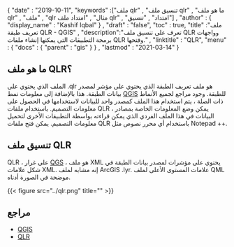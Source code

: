 {
  "date" : "2019-10-11",
  "keywords" :["ملف qlr" , "تنسيق ملف qlr" , "ما هو ملف qlr" , "ملف" , "qlr مثال" , "امتداد ملف qlr" , "امتداد" , "تنسيق"] ,
  "author" : {
    "display_name" : "Kashif Iqbal"
} ,
  "draft" : "false",
  "toc" : true,
  "title" :"ملف تعريف طبقة QLR - QGIS" ,
  "description":"تعرف على تنسيق ملف QLR وواجهات برمجة التطبيقات التي يمكنها إنشاء ملفات QLR وفتحها." ,
  "linktitle" : "QLR",
  "menu" : {
    "docs" : {
      "parent" : "gis"
}
} ,
  "lastmod" : "2021-03-14"
}

## ما هو ملف QLR؟

الملف الذي يحتوي على .qlr هو ملف تعريف الطبقة الذي يحتوي على مؤشر لمصدر بيانات الطبقة. هذا بالإضافة إلى معلومات نمط [QGIS](https://www.qgis.org/en/site/) للطبقة. وجود مراجع لجميع الأنماط ذات الصلة ، يتم استخدام هذا الملف كمصدر واحد للبيانات لاستخدامها في الحصول على معلومات التصميم. باستخدام ملفات QLR ، يمكن وضع المعلومات الخاصة بمصادر البيانات في هذا الملف الفردي الذي يمكن قراءته بواسطة التطبيقات الأخرى لتحميل معلومات التصميم. يمكن فتح ملفات QLR باستخدام أي محرر نصوص مثل Notepad ++.

## تنسيق ملف QLR

QLR ، على غرار [QGS](/ar/gis/qgs/) ، هو ملف XML يحتوي على مؤشرات لمصدر بيانات الطبقة في شكل علامات XML. إنه مشابه لملف ArcGIS .lyr. علامات المستوى الأعلى لملف QML موضحة في الصورة أدناه.

{{< figure src="../qlr.png" title="" >}}

## مراجع

* [QGIS](https://www.qgis.org/en/site/)
* [QLR](https://docs.qgis.org/3.16/en/docs/user_manual/appendices/qgis_file_formats.html)

